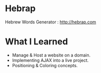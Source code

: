 # Hebrap
Hebrew Words Generator :
http://hebrap.com

# What I Learned
* Manage & Host a website on a domain.
* Implementing AJAX into a live project.
* Positioning & Coloring concepts.
